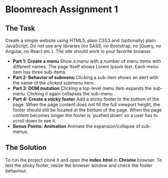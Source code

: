 # Bloomreach Assignment 1

## The Task

Create a simple website using HTML5, plain CSS3 and (optionally) plain JavaScript.
Do not use any libraries (no SASS, no Bootstrap, no jQuery, no Angular, no React etc.).
The site should work in your favorite browser.

- **Part 1: Create a menu**
  Show a menu with a number of menu items with different names.
  The page itself shows Lorem Ipsum text. Each menu item has three sub-items.
- **Part 2: Behavior of submenu**
  Clicking a sub-item shows an alert with the name of the clicked submenu item.
- **Part 3: DOM mutation**
  Clicking a top-level menu item expands the sub-menu. Clicking it again collapses the sub-menu.
- **Part 4: Create a sticky footer**
  Add a sticky footer to the bottom of the page. When the page content does not fill the full
  viewport height, the footer should still be located at the bottom of the page. When the page
  content becomes longer the footer is 'pushed down' so a user has to scroll down to see it.
- **Bonus Points: Animation**
  Animate the expansion/collapse of sub-menus.

## The Solution

To run the project clone it and open the __index.html__ in __Chrome__ browser. To test the sticky footer,
resize the browser window and check the footer behaviour.
